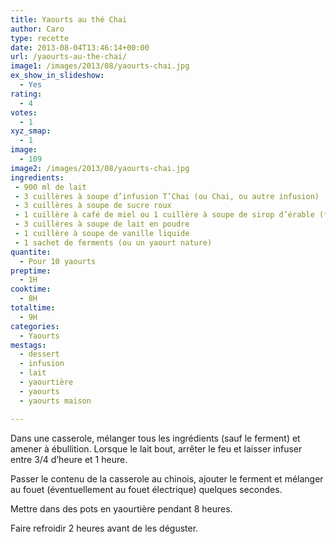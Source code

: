 ```yaml
---
title: Yaourts au thé Chai
author: Caro
type: recette
date: 2013-08-04T13:46:14+00:00
url: /yaourts-au-the-chai/
image1: /images/2013/08/yaourts-chai.jpg
ex_show_in_slideshow:
  - Yes
rating:
  - 4
votes:
  - 1
xyz_smap:
  - 1
image:
  - 109
image2: /images/2013/08/yaourts-chai.jpg
ingredients:
 - 900 ml de lait
 - 3 cuillères à soupe d’infusion T’Chai (ou Chai, ou autre infusion)
 - 3 cuillères à soupe de sucre roux
 - 1 cuillère à café de miel ou 1 cuillère à soupe de sirop d’érable (facultatif)
 - 3 cuillères à soupe de lait en poudre
 - 1 cuillère à soupe de vanille liquide
 - 1 sachet de ferments (ou un yaourt nature)
quantite:
  - Pour 10 yaourts
preptime:
  - 1H
cooktime:
  - 8H
totaltime:
  - 9H
categories:
  - Yaourts
mestags:
  - dessert
  - infusion
  - lait
  - yaourtière
  - yaourts
  - yaourts maison

---
```

Dans une casserole, mélanger tous les ingrédients (sauf le ferment) et amener à ébullition. Lorsque le lait bout, arrêter le feu et laisser infuser entre 3/4 d’heure et 1 heure.
  
Passer le contenu de la casserole au chinois, ajouter le ferment et mélanger au fouet (éventuellement au fouet électrique) quelques secondes.
  
Mettre dans des pots en yaourtière pendant 8 heures.
  
Faire refroidir 2 heures avant de les déguster.